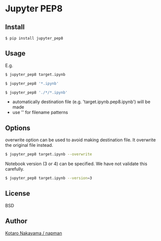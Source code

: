 Jupyter PEP8
==============================

## Install

```shell
$ pip install jupyter_pep8
```

## Usage

E.g. 

```bash
$ jupyter_pep8 target.ipynb

$ jupyter_pep8 '*.ipynb'

$ jupyter_pep8 './*/*.ipynb'
```

* automatically destination file (e.g. 'target.ipynb.pep8.ipynb') will be made
* use '' for filename patterns

## Options

overwrite option can be used to avoid making destination file. It overwrite the original file instead.

```bash
$ jupyter_pep8 target.ipynb --overwrite
```

Notebook version (3 or 4) can be specified. We have not validate this carefully.

```bash
$ jupyter_pep8 target.ipynb --version=3
```

## License

BSD

## Author

[Kotaro Nakayama / napman](http://github.com/napman)
